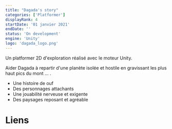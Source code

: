 ```yaml
---
title: "Dagada's story"
categories: ['Platformer']
displayRank: 4
startDate: '01 janvier 2021'
endDate: ''
status: 'On development'
engine: 'Unity'
logo: 'dagada_logo.png'
---
```


Un platformer 2D d'exploration réalisé avec le moteur Unity.

Aider Dagada à repartir d'une planète isolée et hostile en gravissant les plus haut pics du mont ... .

* Une histoire de ouf 
* Des personnages attachants
* Une jouabilité nerveuse et exigente
* Des paysages reposant et agréable

# Liens
